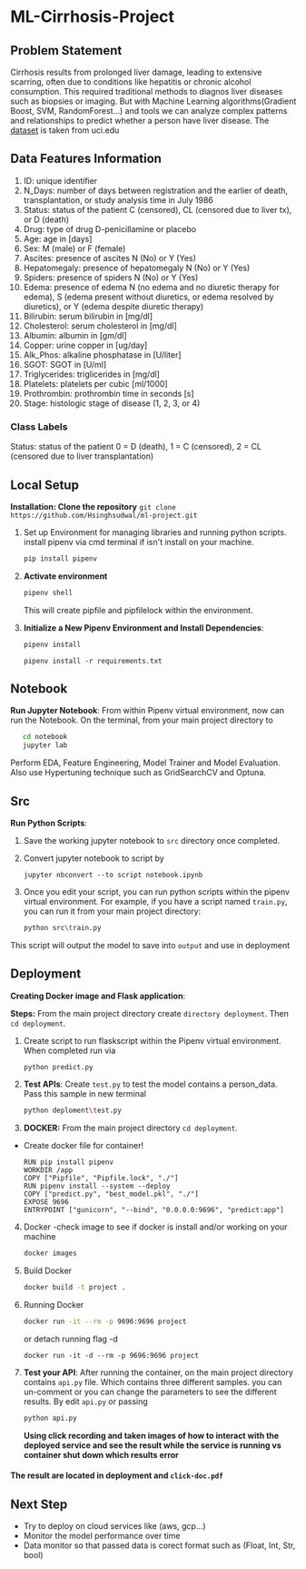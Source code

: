 # ML-Cirrhosis-Project

## Problem Statement
 
Cirrhosis results from prolonged liver damage, leading to extensive scarring, often due to conditions like hepatitis or chronic alcohol consumption. This required traditional methods to diagnos liver diseases such as biopsies or imaging. But with Machine Learning algorithms(Gradient Boost, SVM, RandomForest...) and tools we can analyze complex patterns and relationships to predict whether a person have liver disease. The [dataset](https://archive.ics.uci.edu/dataset/878/cirrhosis+patient+survival+prediction+dataset-1) is taken from uci.edu

## Data Features Information

1. ID: unique identifier
2. N_Days: number of days between registration and the earlier of death, transplantation, or study analysis time in July 1986
3. Status: status of the patient C (censored), CL (censored due to liver tx), or D (death)
4. Drug: type of drug D-penicillamine or placebo
5. Age: age in [days]
6. Sex: M (male) or F (female)
7. Ascites: presence of ascites N (No) or Y (Yes)
8. Hepatomegaly: presence of hepatomegaly N (No) or Y (Yes)
9. Spiders: presence of spiders N (No) or Y (Yes)
10. Edema: presence of edema N (no edema and no diuretic therapy for edema), S (edema present without diuretics, or edema resolved by diuretics), or Y (edema despite diuretic therapy)
11. Bilirubin: serum bilirubin in [mg/dl]
12. Cholesterol: serum cholesterol in [mg/dl]
13. Albumin: albumin in [gm/dl]
14. Copper: urine copper in [ug/day]
15. Alk_Phos: alkaline phosphatase in [U/liter]
16. SGOT: SGOT in [U/ml]
17. Triglycerides: triglicerides in [mg/dl]
18. Platelets: platelets per cubic [ml/1000]
19. Prothrombin: prothrombin time in seconds [s]
20. Stage: histologic stage of disease (1, 2, 3, or 4)

### Class Labels
Status: status of the patient 0 = D (death), 1 = C (censored), 2 = CL (censored due to liver transplantation)


## Local Setup
**Installation: Clone the repository** `git clone https://github.com/Hsinghsudwal/ml-project.git`

1. Set up Environment for managing libraries and running python scripts.
    install pipenv via cmd terminal if isn't install on your machine.
   ```bash
   pip install pipenv
   ```
2. **Activate environment**
   ```bash
   pipenv shell 
   ```
   This will create pipfile and pipfilelock within the environment.

3. **Initialize a New Pipenv Environment and Install Dependencies**:
   ```bash
   pipenv install 
   ```
   `pipenv install -r requirements.txt`
   
 

## Notebook
**Run Jupyter Notebook**:
From within Pipenv virtual environment, now can run the Notebook. On the terminal, from your main project directory to
```bash
   cd notebook
   jupyter lab
   ```
Perform EDA, Feature Engineering, Model Trainer and Model Evaluation. Also use Hypertuning technique such as GridSearchCV and Optuna. 

## Src
**Run Python Scripts**:
1. Save the working jupyter notebook to `src` directory once completed.
2. Convert jupyter notebook to script by

   `jupyter nbconvert --to script notebook.ipynb`

3. Once you edit your script, you can run python scripts within the pipenv virtual environment. For example, if you have a script named `train.py`, you can run it from your main project directory:  
   ```bash
   python src\train.py
   ```
This script will output the model to save into `output` and use in deployment

## Deployment
**Creating Docker image and Flask application**:

**Steps:** From the main project directory create `directory deployment`. Then `cd deployment`.
1. Create script to run flaskscript within the Pipenv virtual environment. When completed run via
   ```bash
   python predict.py
   ```

2. **Test APIs**: Create `test.py` to test the model contains a person_data. Pass this sample in new terminal
   ```bash
   python deploment\test.py
   ```
3. **DOCKER:** From the main project directory `cd deployment`.
* Create docker file for container!
   ```FROM python:3.11.5-slim
   RUN pip install pipenv
   WORKDIR /app                                                          
   COPY ["Pipfile", "Pipfile.lock", "./"]
   RUN pipenv install --system --deploy
   COPY ["predict.py", "best_model.pkl", "./"]
   EXPOSE 9696
   ENTRYPOINT ["gunicorn", "--bind", "0.0.0.0:9696", "predict:app"]
   ```
4. Docker -check image to see if docker is install and/or working on your machine
   ```bash
   docker images
   ```
4. Build Docker
   ```bash
   docker build -t project .
   ```
5. Running Docker 
   ```bash
   docker run -it --rm -p 9696:9696 project
   ```
   or detach running flag -d

   `docker run -it -d --rm -p 9696:9696 project`

6. **Test your API**:
    After running the container, on the main project directory contains `api.py` file. Which contains three different samples. you can un-comment or you can change the parameters to see the different results. By edit `api.py` or passing 

   ```bash
   python api.py
   ```
   **Using click recording and taken images of how to interact with the deployed service and see the result while the service is running vs container shut down which results error**
#### The result are located in deployment and `click-doc.pdf`

## Next Step
   - Try to deploy on cloud services like (aws, gcp...)
   - Monitor the model performance over time
   - Data monitor so that passed data is corect format such as (Float, Int, Str, bool)




   

